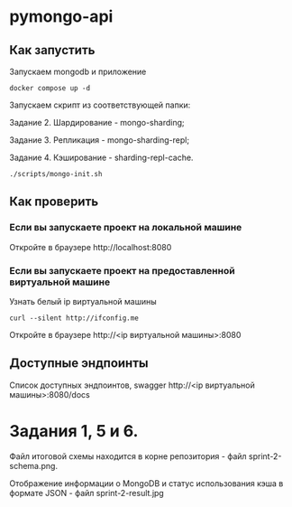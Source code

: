 # pymongo-api

## Как запустить

Запускаем mongodb и приложение

```shell
docker compose up -d
```

Запускаем скрипт из соответствующей папки:

Задание 2. Шардирование - mongo-sharding;

Задание 3. Репликация   - mongo-sharding-repl;

Задание 4. Кэширование  - sharding-repl-cache.

```shell
./scripts/mongo-init.sh
```

## Как проверить

### Если вы запускаете проект на локальной машине

Откройте в браузере http://localhost:8080

### Если вы запускаете проект на предоставленной виртуальной машине

Узнать белый ip виртуальной машины

```shell
curl --silent http://ifconfig.me
```

Откройте в браузере http://<ip виртуальной машины>:8080

## Доступные эндпоинты

Список доступных эндпоинтов, swagger http://<ip виртуальной машины>:8080/docs


# Задания 1, 5 и 6.
Файл итоговой схемы находится в корне репозитория - файл sprint-2-schema.png.

Отображение информации о MongoDB и статус использования кэша в формате JSON - файл sprint-2-result.jpg
